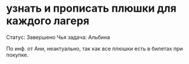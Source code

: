 # узнать и прописать плюшки для каждого лагеря

Статус: Завершено
Чья задача: Альбина

По инф. от Ани, неактуально, так как все плюшки есть в билетах при покупке.
